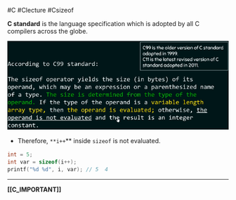 #C #Clecture #Csizeof

**C standard** is the language specification which is adopted by all C compilers across the globe.

![Untitled](Untitled%201.png)
    
- Therefore, `**i++`** inside `sizeof` is not evaluated.
```C
int = 5;
int var = sizeof(i++);
printf("%d %d", i, var); // 5  4
```

---
**[[C_IMPORTANT]]**